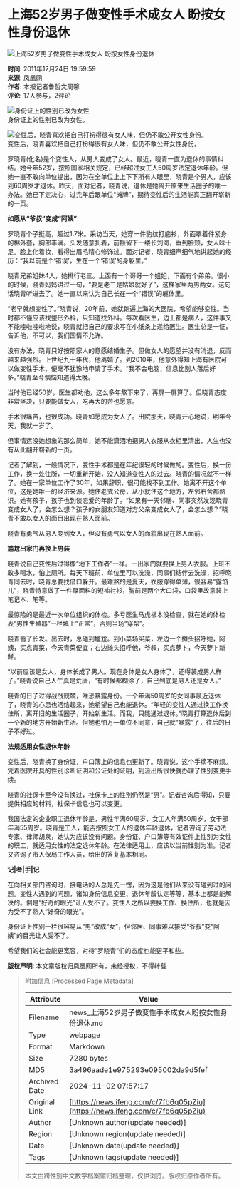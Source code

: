 # 上海52岁男子做变性手术成女人 盼按女性身份退休

![ 上海52岁男子做变性手术成女人 盼按女性身份退休](//x0.ifengimg.com/ucms/2019_38/AC5B8A2AE18AB61C7067AFFDBBCD12D16295DDA2_w121_h75.jpg)

**时间**: 2011年12月24日 19:59:59  
**来源**: 凤凰网  
**作者**: 本报记者鲁哲文周馨  
**评论**: 17人参与，2评论  

![身份证上的性别已改为女性](http://res.news.ifeng.com/35a6e2239f497442/2011/1224/ori_4ef5be4b521dd.jpeg)  
身份证上的性别已改为女性。

![变性后，晓青喜欢把自己打扮得很有女人味，但仍不敢公开女性身份。](http://res.news.ifeng.com/35a6e2239f497442/2011/1224/ori_4ef5be4de64aa.jpeg)  
变性后，晓青喜欢把自己打扮得很有女人味，但仍不敢公开女性身份。

罗晓青(化名)是个变性人，从男人变成了女人。最近，晓青一直为退休的事情纠结。她今年52岁，按照国家相关规定，已经超过女工人50周岁法定退休年龄。但她一直不敢向单位提出，因为在全单位上上下下所有人眼里，晓青是个男人，应该到60周岁才退休。昨天，面对记者，晓青说，退休是她离开原来生活圈子的唯一办法。她已下定决心，过完年后跟单位“摊牌”，期待变性后的生活能真正翻开崭新的一页。

**如愿从“爷叔”变成“阿姨”**

罗晓青个子挺高，超过1.7米。采访当天，她穿一件豹纹打底衫，外面罩着件紧身的棉外套，胸部丰满。头发随意扎着，前额留下一缕长刘海，垂到脸颊，女人味十足。脸上化着妆，看得出眉毛精心修饰过。面对记者，晓青细声细气地讲起她的经历：“我以前是个‘错误’，生在一个‘错误’的身躯里。”

晓青兄弟姐妹4人，她排行老三。上面有一个哥哥一个姐姐，下面有个弟弟。很小的时候，晓青妈妈讲过一句，“要是老三是姑娘就好了”，这样家里两男两女。这句话晓青听进去了。她一直以来认为自己长在一个“错误”的躯体里。

“老早就想变性了。”晓青说，20年前，她就跑遍上海的大医院，希望能够变性。当时都不懂应该找整形外科，只知道找外科。每次看医生，边上都是病人，这件事又不能哇啦哇啦地说，晓青就把自己的要求写在小纸条上递给医生。医生总是一怔，告诉他，不可以，我们国情不允许。

没有办法，晓青只好按照家人的意愿结婚生子。但做女人的愿望并没有消退，反而越来越强烈。上世纪九十年代，他离婚了。到2010年，他意外得知上海有医院可以做变性手术，便毫不犹豫地申请了手术。“我不会电脑，信息比别人落后好多。”晓青至今懊恼知道得太晚。

当时他已经50岁，医生都劝他，这么多年熬下来了，再屏一屏算了。但晓青态度非常坚决，只要能做女人，吃再大的苦也愿意。

手术很痛苦，也很成功。晓青如愿成为女人了。出院那天，晓青开心地说，明年今天，我就一岁了。

但事情远没她想象的那么简单，她不能潇洒地把男人衣服从衣柜里清出，人生也没有从此翻开崭新的一页。

记者了解到，一般情况下，变性手术都是在年纪很轻的时候做的。变性后，换一份工作，换一处住所，一切重新开始，没人知道变性人的过去。晓青的情况就不一样了。她在一家单位工作了30年，如果辞职，很可能找不到工作。她离不开这个单位，这是她唯一的经济来源。她住老式公房，从小就住这个地方，左邻右舍都熟识。她有孩子，孩子也到谈恋爱的年龄了。“如果有一天邻居、同事突然发现晓青变成女人了，会怎么想？孩子的女朋友知道对方父亲变成女人了，会怎么想？”晓青不敢以女人的面目出现在熟人面前。

晓青有勇气从男人变到女人，但没有勇气以女人的面貌出现在熟人面前。

**尴尬出家门再换上男装**

晓青说自己变性后过得像“地下工作者”一样。一出家门就要换上男人衣服。上班不敢多喝水，怕上厕所。每天下班前，单位里可以洗澡，同事们结伴去洗澡，招呼晓青同去时，晓青总要找借口躲开。最难熬的是夏天，衣服穿得单薄，很容易“露馅儿”，晓青特意做了一件厚面料的短袖衬衫，胸前是两个大口袋，口袋里故意装上笔记本、笔等。

最惊险的是最近一次单位组织的体检。多亏医生马虎根本没检查，就在她的体检表“男性生殖器”一栏填上“正常”，否则当场“穿帮”。

晓青蓄了长发。出去时，总碰到尴尬。到小菜场买菜，左边一个摊头招呼她，阿姨，买点青菜，今天青菜便宜；右边摊头招呼他，爷叔，买点萝卜，今天萝卜新鲜。

“以前应该是女人，身体长成了男人。现在身体是女人身体了，还得装成男人样子。”晓青说自己人生真是荒唐，“有时候都糊涂了，自己到底是男人还是女人。”

晓青的日子过得战战兢兢，唯恐暴露身份。一个年满50周岁的女同事最近退休了，晓青的心思也活络起来，她希望自己也能退休。“年轻的变性人通过换工作换住所，离开旧的生活圈子，开始新生活。而我，只能通过退休。”晓青打算退休后到一个新的地方开始新生活。但她也怕万一单位不同意，自己就“暴露”了，往后的日子不好过。

**法规适用女性退休年龄**

变性后，晓青换了身份证，户口簿上的信息也更新了。晓青说，这个手续不麻烦。凭着医院开具的性别诊断证明和公证处的证明，到派出所很快就办理了性别变更手续。

晓青的社保卡至今没有换过，社保卡上的性别仍然是“男”。记者咨询后得知，只要提供相应的材料，社保卡信息也可以变更。

我国法定的企业职工退休年龄是，男性年满60周岁，女工人年满50周岁，女干部年满55周岁。晓青是工人，能否按照女工人的退休年龄退休，记者咨询了劳动法专家、律师胡泉，她认为应该没有问题。身份证、户口簿等有效证件上性别为女性的职工，就适用女性的法定退休年龄。在法律适用上，应该以当前性别为准。记者又咨询了市人保局工作人员，给出的答复基本相同。

**记|者|手|记**

在向相关部门咨询时，接电话的人总是先一愣，因为这是他们从来没有碰到过的问题。变性人遇到的问题，诸如身份信息变更、退休年龄认定等等，基本上都是能解决的。倒是“好奇的眼光”让人受不了。变性人之所以要换工作、换住所，也就是因为受不了熟人“好奇的眼光”。

身份证上性别一栏很容易从“男”改成“女”，但邻居、同事难以接受“爷叔”变“阿姨”的目光让人受不了。

希望我们的社会能更宽容，对待“罗晓青”们的态度也能更平和些。

**版权声明**: 本文章版权归凤凰网所有，未经授权，不得转载

> 附加信息 [Processed Page Metadata]
>
> | Attribute       | Value                                  |
> |-----------------|----------------------------------------|
> | Filename        | news_上海52岁男子做变性手术成女人盼按女性身份退休.md                             |
> | Type            | webpage                                 |
> | Format          | Markdown                               |
> | Size            | 7280 bytes                           |
> | MD5             | 3a496aade1e975293e095002da9d5fef                                  |
> | Archived Date   | 2024-11-02 07:57:17                             |
> | Original Link   | [https://news.ifeng.com/c/7fb6q05pZiu](https://news.ifeng.com/c/7fb6q05pZiu)                         |
> | Author          | [Unknown author(update needed)]                              |
> | Region          | [Unknown region(update needed)]                              |
> | Date            | [Unknown date(update needed)]                                 |
> | Tags            | [Unknown tags(update needed)]                                 |
>
> 本文由跨性别中文数字档案馆归档整理，仅供浏览。版权归原作者所有。
>
